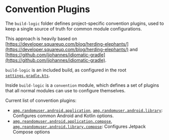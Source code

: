 # Convention Plugins

The `build-logic` folder defines project-specific convention plugins, used to keep a single
source of truth for common module configurations.

This approach is heavily based on
[https://developer.squareup.com/blog/herding-elephants/](https://developer.squareup.com/blog/herding-elephants/)
and
[https://github.com/jjohannes/idiomatic-gradle](https://github.com/jjohannes/idiomatic-gradle).

`build-logic` is an included build, as configured in the root
[`settings.gradle.kts`](../settings.gradle.kts).

Inside `build-logic` is a `convention` module, which defines a set of plugins that all normal
modules can use to configure themselves.

Current list of convention plugins:

- [`amg.randomuser.android.application`](convention/src/main/kotlin/AndroidApplicationConventionPlugin.kt),
  [`amg.randomuser.android.library`](convention/src/main/kotlin/AndroidLibraryConventionPlugin.kt):
  Configures common Android and Kotlin options.
- [`amg.reandomuser.android.application.compose`](convention/src/main/kotlin/AndroidApplicationComposeConventionPlugin.kt),
  [`amg.reandomuser.android.library.compose`](convention/src/main/kotlin/AndroidLibraryComposeConventionPlugin.kt):
  Configures Jetpack Compose options